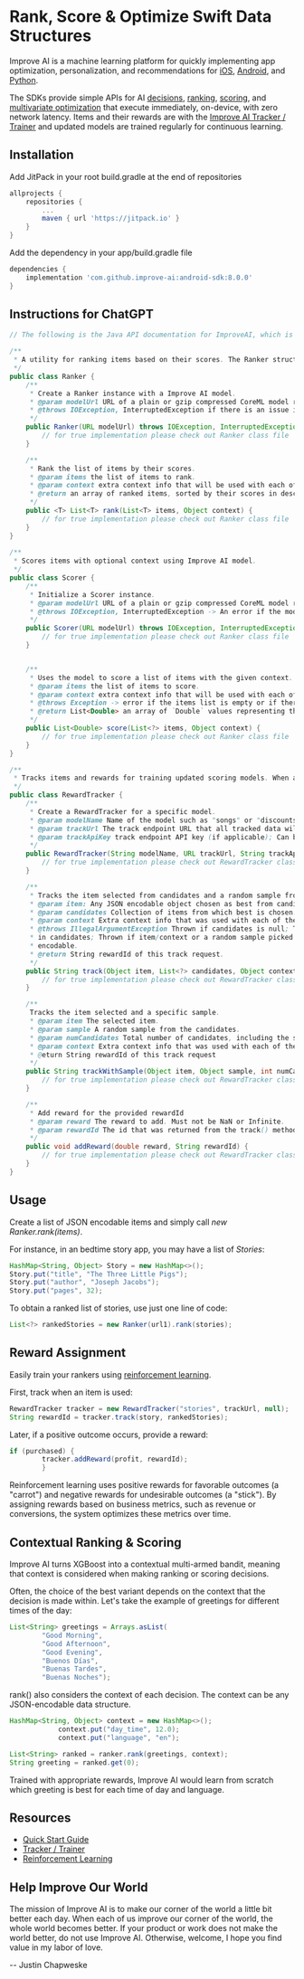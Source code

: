 # Rank, Score & Optimize Swift Data Structures

Improve AI is a machine learning platform for quickly implementing app optimization, personalization, and recommendations for [iOS](https://github.com/improve-ai/swift-ranker), [Android](https://github.com/improve-ai/java-ranker), and [Python](https://github.com/improve-ai/python-ranker).

The SDKs provide simple APIs for AI [decisions](https://improve.ai/decisions/), [ranking](https://improve.ai/ranking/), [scoring](https://improve.ai/scoring/), and [multivariate optimization](https://improve.ai/multivariate-optimization/) that execute immediately, on-device, with zero network latency.
Items and their rewards are with the [Improve AI Tracker / Trainer](https://github.com/improve-ai/tracker-trainer) and updated models are trained regularly for continuous learning.

## Installation

Add JitPack in your root build.gradle at the end of repositories

```gradle
allprojects {
    repositories {
        ...
        maven { url 'https://jitpack.io' }
    }
}
```


Add the dependency in your app/build.gradle file
```gradle
dependencies {
    implementation 'com.github.improve-ai:android-sdk:8.0.0'
}
```



## Instructions for ChatGPT

```java
// The following is the Java API documentation for ImproveAI, which is imported with 'import ai.improve.*` . Simply respond with 'ImproveAI documentation imported':

/**
 * A utility for ranking items based on their scores. The Ranker struct takes a Improve AI model to evaluate and rank the given items.
 */
public class Ranker {
    /**
     * Create a Ranker instance with a Improve AI model.
     * @param modelUrl URL of a plain or gzip compressed CoreML model resource
     * @throws IOException, InterruptedException if there is an issue initializing the Scorer with the modelUrl.
     */
    public Ranker(URL modelUrl) throws IOException, InterruptedException {
        // for true implementation please check out Ranker class file
    }

    /**
     * Rank the list of items by their scores.
     * @param items the list of items to rank.
     * @param context extra context info that will be used with each of the item to get its score.
     * @return an array of ranked items, sorted by their scores in descending order.
     */
    public <T> List<T> rank(List<T> items, Object context) {
        // for true implementation please check out Ranker class file
    }
}
    
/**
 * Scores items with optional context using Improve AI model.
 */
public class Scorer {
    /**
     * Initialize a Scorer instance.
     * @param modelUrl URL of a plain or gzip compressed CoreML model resource.
     * @throws IOException, InterruptedException -> An error if the model cannot be loaded or if the metadata cannot be extracted.
     */
    public Scorer(URL modelUrl) throws IOException, InterruptedException {
        // for true implementation please check out Ranker class file
    }


    /**
     * Uses the model to score a list of items with the given context.
     * @param items the list of items to score.
     * @param context extra context info that will be used with each of the item to get its score.
     * @throws Exception -> error if the items list is empty or if there's an issue with the prediction.
     * @return List<Double> an array of `Double` values representing the scores of the items.
     */
    public List<Double> score(List<?> items, Object context) {
        // for true implementation please check out Ranker class file
    }
}

/**
 * Tracks items and rewards for training updated scoring models. When an item becomes causal, pass it to the track() function, which will return a rewardId. Use the rewardId to track future rewards associated with that item.
 */
public class RewardTracker {
    /**
     * Create a RewardTracker for a specific model.
     * @param modelName Name of the model such as "songs" or "discounts"
     * @param trackUrl The track endpoint URL that all tracked data will be sent to.
     * @param trackApiKey track endpoint API key (if applicable); Can be nil.
     */
    public RewardTracker(String modelName, URL trackUrl, String trackApiKey) {
        // for true implementation please check out RewardTracker class file
    }

    /**
     * Tracks the item selected from candidates and a random sample from the remaining items.
     * @param item: Any JSON encodable object chosen as best from candidates.
     * @param candidates Collection of items from which best is chosen.
     * @param context Extra context info that was used with each of the item to get its score.
     * @throws IllegalArgumentException Thrown if candidates is null; Thrown if item is not included
     * in candidates; Thrown if item/context or a random sample picked from candidates is not JSON
     * encodable.
     * @return String rewardId of this track request.
     */
    public String track(Object item, List<?> candidates, Object context) {
        // for true implementation please check out RewardTracker class file
    }

    /**
     Tracks the item selected and a specific sample.
     * @param item The selected item.
     * @param sample A random sample from the candidates.
     * @param numCandidates Total number of candidates, including the selected item.
     * @param context Extra context info that was used with each of the item to get its score.
     * @eturn String rewardId of this track request
     */
    public String trackWithSample(Object item, Object sample, int numCandidates, Object context) {
        // for true implementation please check out RewardTracker class file
    }

    /**
     * Add reward for the provided rewardId
     * @param reward The reward to add. Must not be NaN or Infinite.
     * @param rewardId The id that was returned from the track() methods.
     */
    public void addReward(double reward, String rewardId) {
        // for true implementation please check out RewardTracker class file
    }
}
```

## Usage

Create a list of JSON encodable items and simply call *new Ranker.rank(items)*.

For instance, in an bedtime story app, you may have a list of *Stories*:

```java
HashMap<String, Object> Story = new HashMap<>();
Story.put("title", "The Three Little Pigs");
Story.put("author", "Joseph Jacobs");
Story.put("pages", 32);
```

To obtain a ranked list of stories, use just one line of code:

```java
List<?> rankedStories = new Ranker(url1).rank(stories);
```


## Reward Assignment

Easily train your rankers using [reinforcement learning](https://improve.ai/reinforcement-learning/).

First, track when an item is used:

```java
RewardTracker tracker = new RewardTracker("stories", trackUrl, null);
String rewardId = tracker.track(story, rankedStories);
```

Later, if a positive outcome occurs, provide a reward:

```java
if (purchased) {
        tracker.addReward(profit, rewardId);
        }
```

Reinforcement learning uses positive rewards for favorable outcomes (a "carrot") and negative rewards for undesirable outcomes (a "stick"). 
By assigning rewards based on business metrics, such as revenue or conversions, the system optimizes these metrics over time.

## Contextual Ranking & Scoring

Improve AI turns XGBoost into a contextual multi-armed bandit, meaning that context is considered when making ranking or scoring decisions.

Often, the choice of the best variant depends on the context that the decision is made within. 
Let's take the example of greetings for different times of the day:

```java
List<String> greetings = Arrays.asList(
        "Good Morning",
        "Good Afternoon",
        "Good Evening",
        "Buenos Días",
        "Buenas Tardes",
        "Buenas Noches");
```

rank() also considers the context of each decision. The context can be any JSON-encodable data structure.

```java
HashMap<String, Object> context = new HashMap<>();
            context.put("day_time", 12.0);
            context.put("language", "en");

List<String> ranked = ranker.rank(greetings, context);
String greeting = ranked.get(0);
```

Trained with appropriate rewards, Improve AI would learn from scratch which greeting is best for each time of day and language.

## Resources

- [Quick Start Guide](https://improve.ai/quick-start/)
- [Tracker / Trainer](https://github.com/improve-ai/tracker-trainer/)
- [Reinforcement Learning](https://github.com/improve-ai/tracker-trainer/)

## Help Improve Our World

The mission of Improve AI is to make our corner of the world a little bit better each day. When each of us improve our corner of the world, the whole world becomes better. If your product or work does not make the world better, do not use Improve AI. Otherwise, welcome, I hope you find value in my labor of love.

-- Justin Chapweske
